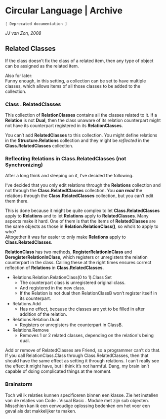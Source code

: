﻿Circular Language | Archive
===========================

`[ Deprecated documentation ]`

*JJ van Zon, 2008*

Related Classes
---------------

If the class doesn’t fix the class of a related item, then any type of object can be assigned as the related item.

Also for later:  
Funny enough, in this setting, a collection can be set to have multiple classes, which allows items of all those classes to be added to the collection.

### Class . RelatedClasses

This collection of __RelationClasses__ contains all the classes related to it. If a __Relation__ is not __Dual__, then the class unaware of its relation counterpart might not have its counterpart registered in its __RelationClasses__.

You can’t add __RelatedClasses__ to this collection. You might define relations in the __Structure.Relations__ collection and they might be *reflected* in the __Class.RelatedClasses__ collection.

### Reflecting Relations in Class.RelatedClasses (not Synchronizing)

After a long think and sleeping on it, I’ve decided the following.

I’ve decided that you only edit relations through the __Relations__ collection and not through the __Class.RelatedClasses__ collection. You __*can read*__ the relations through the __Class.RelatedClasses__ collection, but you can’t edit them there.

This is done because it might be quite complex to let __Class.RelatedClasses__ apply to __Relations__ and to let __Relations__ apply to __RelatedClasses__. Many aspects make it hard. One of them is that the items of __RelatedClasses__ are the same objects as those in __Relation.RelationClass()__, so who’s to apply to who?  
Altogether it was far easier to only make __Relations__ apply to __Class.RelatedClasses__.

__RelationClass__ has two methods, __RegisterRelationInClass__ and __DeregisterRelationInClass__, which registers or unregisters the relation counterpart in the class. Calling these at the right times ensures correct reflection of __Relations__ in __Class.RelatedClasses__.

- Relations.Relation.RelationClass(0 to 1).Class Set
    - The counterpart class is unregistered original class.
    - And registered in the new class.
    - If the Relation is not dual then RelationClassB won’t register itself in its counterpart.
- Relations.Add
    - Has no effect, because the classes are yet to be filled in after addition of the relation.
- Relations.Relation.Dual
    - Registers or unregisters the counterpart in ClassB.
- Relations.Remove
    - Removes 1 or 2 related classes, depending on the relation's being dual.

Add or remove of RelatedClasses are Friend, so a programmer can’t do that.  
If you call RelationClass.Class through Class.RelatedClasses, then that should have the same effect as setting it through relations. I can’t really see the effect it might have, but I think it’s not harmful. Dang, my brain isn’t capable of doing complicated things at the moment.

### Brainstorm

Toch wil ik relaties kunnen specificeren binnen een klasse. Zie het instellen van de relaties van Code . Visual Basic . Module met zijn sub objecten.  
Misschien kan ik een eenvoudige oplossing bedenken om het voor een geval als dat makkelijker te maken.